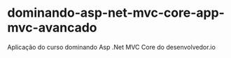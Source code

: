 # dominando-asp-net-mvc-core-app-mvc-avancado
Aplicação do curso dominando Asp .Net MVC Core do desenvolvedor.io
